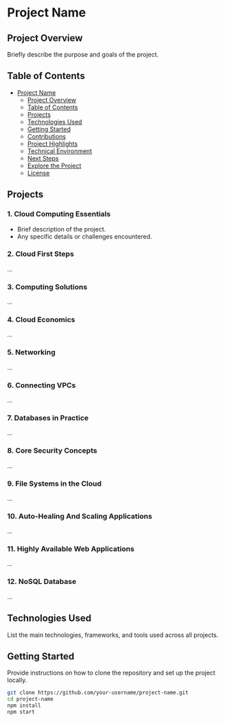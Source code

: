 # Project Name

## Project Overview

Briefly describe the purpose and goals of the project.

## Table of Contents

- [Project Name](#project-name)
  - [Project Overview](#project-overview)
  - [Table of Contents](#table-of-contents)
  - [Projects](#projects)
  - [Technologies Used](#technologies-used)
  - [Getting Started](#getting-started)
  - [Contributions](#contributions)
  - [Project Highlights](#project-highlights)
  - [Technical Environment](#technical-environment)
  - [Next Steps](#next-steps)
  - [Explore the Project](#explore-the-project)
  - [License](#license)

## Projects

### 1. Cloud Computing Essentials

- Brief description of the project.
- Any specific details or challenges encountered.

### 2. Cloud First Steps

...

### 3. Computing Solutions

...

### 4. Cloud Economics

...

### 5. Networking

...

### 6. Connecting VPCs

...

### 7. Databases in Practice

...

### 8. Core Security Concepts

...

### 9. File Systems in the Cloud

...

### 10. Auto-Healing And Scaling Applications

...

### 11. Highly Available Web Applications

...

### 12. NoSQL Database

...

## Technologies Used

List the main technologies, frameworks, and tools used across all projects.

## Getting Started

Provide instructions on how to clone the repository and set up the project locally.

```bash
git clone https://github.com/your-username/project-name.git
cd project-name
npm install
npm start
